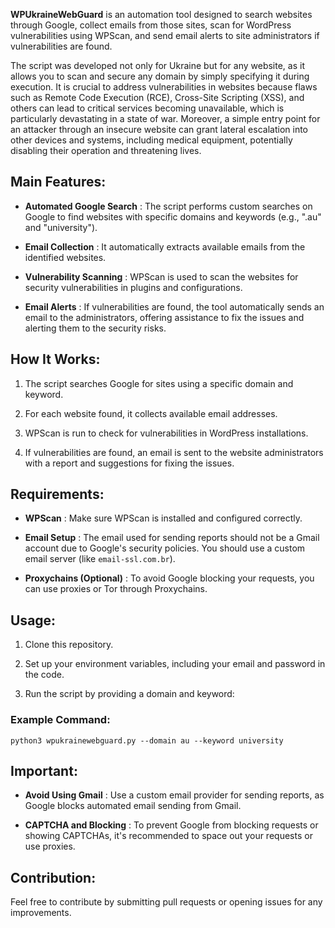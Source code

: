 **WPUkraineWebGuard**  is an automation tool designed to search websites through Google, collect emails from those sites, scan for WordPress vulnerabilities using WPScan, and send email alerts to site administrators if vulnerabilities are found.

The script was developed not only for Ukraine but for any website, as it allows you to scan and secure any domain by simply specifying it during execution. It is crucial to address vulnerabilities in websites because flaws such as Remote Code Execution (RCE), Cross-Site Scripting (XSS), and others can lead to critical services becoming unavailable, which is particularly devastating in a state of war. Moreover, a simple entry point for an attacker through an insecure website can grant lateral escalation into other devices and systems, including medical equipment, potentially disabling their operation and threatening lives.

## Main Features: 
 
- **Automated Google Search** : The script performs custom searches on Google to find websites with specific domains and keywords (e.g., ".au" and "university").
 
- **Email Collection** : It automatically extracts available emails from the identified websites.
 
- **Vulnerability Scanning** : WPScan is used to scan the websites for security vulnerabilities in plugins and configurations.
 
- **Email Alerts** : If vulnerabilities are found, the tool automatically sends an email to the administrators, offering assistance to fix the issues and alerting them to the security risks.

## How It Works: 

1. The script searches Google for sites using a specific domain and keyword.

2. For each website found, it collects available email addresses.

3. WPScan is run to check for vulnerabilities in WordPress installations.

4. If vulnerabilities are found, an email is sent to the website administrators with a report and suggestions for fixing the issues.

## Requirements: 
 
- **WPScan** : Make sure WPScan is installed and configured correctly.
 
- **Email Setup** : The email used for sending reports should not be a Gmail account due to Google's security policies. You should use a custom email server (like `email-ssl.com.br`).
 
- **Proxychains (Optional)** : To avoid Google blocking your requests, you can use proxies or Tor through Proxychains.

## Usage: 

1. Clone this repository.

2. Set up your environment variables, including your email and password in the code.
 
3. Run the script by providing a domain and keyword:

### Example Command: 


```Copiar código
python3 wpukrainewebguard.py --domain au --keyword university
```

## Important: 
 
- **Avoid Using Gmail** : Use a custom email provider for sending reports, as Google blocks automated email sending from Gmail.
 
- **CAPTCHA and Blocking** : To prevent Google from blocking requests or showing CAPTCHAs, it's recommended to space out your requests or use proxies.

## Contribution: 

Feel free to contribute by submitting pull requests or opening issues for any improvements.
